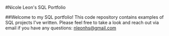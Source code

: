 #Nicole Leon's SQL Portfolio

##Welcome to my SQL portfolio! This code repository contains examples of SQL projects I've written. Please feel free to take a look and reach out via email if you have any questions: nleonhs@gmail.com

